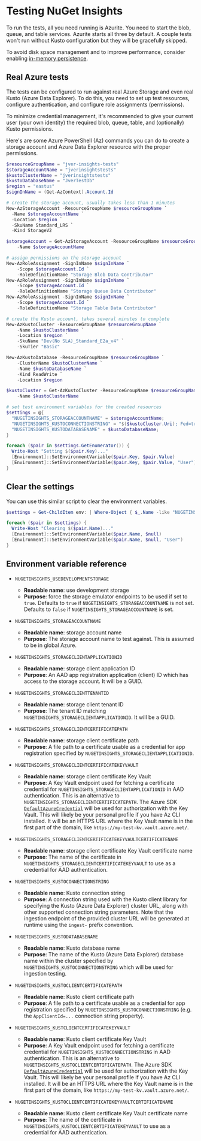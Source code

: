 # Testing NuGet Insights

To run the tests, all you need running is Azurite. You need to start the blob, queue, and table services. Azurite starts
all three by default. A couple tests won't run without Kusto configuration but they will be gracefully skipped.

To avoid disk space management and to improve performance, consider enabling [in-memory
persistence](https://learn.microsoft.com/en-us/azure/storage/common/storage-use-azurite?tabs=visual-studio%2Cblob-storage#in-memory-persistence). 

## Real Azure tests

The tests can be configured to run against real Azure Storage and even real Kusto (Azure Data Explorer). To do this, you
need to set up test resources, configure authentication, and configure role assignments (permissions).

To minimize credential management, it's recommended to give your current user (your own identity) the required blob,
queue, table, and (optionally) Kusto permissions.

Here's are some Azure PowerShell (Az) commands you can do to create a storage account and Azure Data Explorer resource
with the proper permissions.

```powershell
$resourceGroupName = "jver-insights-tests"
$storageAccountName = "jverinsightstests"
$kustoClusterName = "jverinsightstests"
$kustoDatabaseName = "JverTestDb"
$region = "eastus"
$signInName = (Get-AzContext).Account.Id

# create the storage account, usually takes less than 1 minutes
New-AzStorageAccount -ResourceGroupName $resourceGroupName `
  -Name $storageAccountName `
  -Location $region `
  -SkuName Standard_LRS `
  -Kind StorageV2

$storageAccount = Get-AzStorageAccount -ResourceGroupName $resourceGroupName `
    -Name $storageAccountName

# assign permissions on the storage account
New-AzRoleAssignment -SignInName $signInName `
    -Scope $storageAccount.Id `
    -RoleDefinitionName "Storage Blob Data Contributor"
New-AzRoleAssignment -SignInName $signInName `
    -Scope $storageAccount.Id `
    -RoleDefinitionName "Storage Queue Data Contributor"
New-AzRoleAssignment -SignInName $signInName `
    -Scope $storageAccount.Id `
    -RoleDefinitionName "Storage Table Data Contributor"

# create the Kusto account, takes several minutes to complete
New-AzKustoCluster -ResourceGroupName $resourceGroupName `
    -Name $kustoClusterName `
    -Location $region `
    -SkuName "Dev(No SLA)_Standard_E2a_v4" `
    -SkuTier "Basic"

New-AzKustoDatabase -ResourceGroupName $resourceGroupName `
    -ClusterName $kustoClusterName `
    -Name $kustoDatabaseName `
    -Kind ReadWrite `
    -Location $region

$kustoCluster = Get-AzKustoCluster -ResourceGroupName $resourceGroupName `
    -Name $kustoClusterName

# set test environment variables for the created resources
$settings = @{
  "NUGETINSIGHTS_STORAGEACCOUNTNAME" = $storageAccountName;
  "NUGETINSIGHTS_KUSTOCONNECTIONSTRING" = "$($kustoCluster.Uri); Fed=true";
  "NUGETINSIGHTS_KUSTODATABASENAME" = $kustoDatabaseName;
}

foreach ($pair in $settings.GetEnumerator()) {
  Write-Host "Setting $($pair.Key)..."
  [Environment]::SetEnvironmentVariable($pair.Key, $pair.Value)
  [Environment]::SetEnvironmentVariable($pair.Key, $pair.Value, "User")
}
```

## Clear the settings

You can use this similar script to clear the environment variables.

```powershell
$settings = Get-ChildItem env: | Where-Object { $_.Name -like "NUGETINSIGHTS_*" }

foreach ($pair in $settings) {
  Write-Host "Clearing $($pair.Name)..."
  [Environment]::SetEnvironmentVariable($pair.Name, $null)
  [Environment]::SetEnvironmentVariable($pair.Name, $null, "User")
}
```

## Environment variable reference

- `NUGETINSIGHTS_USEDEVELOPMENTSTORAGE`
  - **Readable name**: use development storage
  - **Purpose**: force the storage emulator endpoints to be used if set to `true`. Defaults to `true` if
    `NUGETINSIGHTS_STORAGEACCOUNTNAME` is not set. Defaults to `false` if `NUGETINSIGHTS_STORAGEACCOUNTNAME` is set.

- `NUGETINSIGHTS_STORAGEACCOUNTNAME`
  - **Readable name**: storage account name
  - **Purpose**: The storage account name to test against. This is assumed to be in global Azure.
  
- `NUGETINSIGHTS_STORAGECLIENTAPPLICATIONID`
  - **Readable name**: storage client application ID
  - **Purpose**: An AAD app registration application (client) ID which has access to the storage account. It will be a
    GUID.
  
- `NUGETINSIGHTS_STORAGECLIENTTENANTID`
  - **Readable name**: storage client tenant ID
  - **Purpose**: The tenant ID matching `NUGETINSIGHTS_STORAGECLIENTAPPLICATIONID`. It will be a GUID.
  
- `NUGETINSIGHTS_STORAGECLIENTCERTIFICATEPATH`
  - **Readable name**: storage client certificate path
  - **Purpose**: A file path to a certificate usable as a credential for app registration specified by
    `NUGETINSIGHTS_STORAGECLIENTAPPLICATIONID`.
  
- `NUGETINSIGHTS_STORAGECLIENTCERTIFICATEKEYVAULT`
  - **Readable name**: storage client certificate Key Vault
  - **Purpose**: A Key Vault endpoint used for fetching a certificate credential for
    `NUGETINSIGHTS_STORAGECLIENTAPPLICATIONID` in AAD authentication. This is an alternative to
    `NUGETINSIGHTS_STORAGECLIENTCERTIFICATEPATH`. The Azure SDK
    [`DefaultAzureCredential`](https://learn.microsoft.com/en-us/dotnet/api/azure.identity.defaultazurecredential?view=azure-dotnet)
    will be used for authorization with the Key Vault. This will likely be your personal profile if you have Az CLI
    installed. It will be an HTTPS URL where the Key Vault name is in the first part of the domain, like
    `https://my-test-kv.vault.azure.net/`.
  
- `NUGETINSIGHTS_STORAGECLIENTCERTIFICATEKEYVAULTCERTIFICATENAME`
  - **Readable name**: storage client certificate Key Vault certificate name
  - **Purpose**: The name of the certificate in `NUGETINSIGHTS_STORAGECLIENTCERTIFICATEKEYVAULT` to use as a credential
    for AAD authentication.

- `NUGETINSIGHTS_KUSTOCONNECTIONSTRING`
  - **Readable name**: Kusto connection string
  - **Purpose**: A connection string used with the Kusto client library for specifying the Kusto (Azure Data Explorer)
    cluster URL, along with other supported connection string parameters. Note that the ingestion endpoint of the
    provided cluster URL will be generated at runtime using the `ingest-` prefix convention.

- `NUGETINSIGHTS_KUSTODATABASENAME`
  - **Readable name**: Kusto database name
  - **Purpose**: The name of the Kusto (Azure Data Explorer) database name within the cluster specified by
    `NUGETINSIGHTS_KUSTOCONNECTIONSTRING` which will be used for ingestion testing.

- `NUGETINSIGHTS_KUSTOCLIENTCERTIFICATEPATH`
  - **Readable name**: Kusto client certificate path
  - **Purpose**: A file path to a certificate usable as a credential for app registration specified by
    `NUGETINSIGHTS_KUSTOCONNECTIONSTRING` (e.g. the `AppClientId=...` connection string property).
  
- `NUGETINSIGHTS_KUSTCLIENTCERTIFICATEKEYVAULT`
  - **Readable name**: Kusto client certificate Key Vault
  - **Purpose**: A Key Vault endpoint used for fetching a certificate credential for
    `NUGETINSIGHTS_KUSTOCONNECTIONSTRING` in AAD authentication. This is an alternative to
    `NUGETINSIGHTS_KUSTOCLIENTCERTIFICATEPATH`. The Azure SDK
    [`DefaultAzureCredential`](https://learn.microsoft.com/en-us/dotnet/api/azure.identity.defaultazurecredential?view=azure-dotnet)
    will be used for authorization with the Key Vault. This will likely be your personal profile if you have Az CLI
    installed. It will be an HTTPS URL where the Key Vault name is in the first part of the domain, like
    `https://my-test-kv.vault.azure.net/`.
  
- `NUGETINSIGHTS_KUSTOCLIENTCERTIFICATEKEYVAULTCERTIFICATENAME`
  - **Readable name**: Kusto client certificate Key Vault certificate name
  - **Purpose**: The name of the certificate in `NUGETINSIGHTS_KUSTOCLIENTCERTIFICATEKEYVAULT` to use as a credential
    for AAD authentication.
